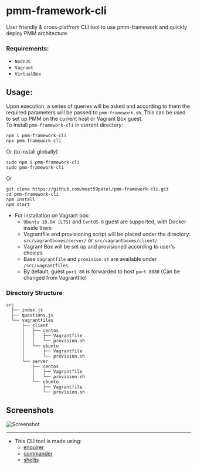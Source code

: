 # pmm-framework-cli
User friendly & cross-platfrom CLI tool to use pmm-framework and quickly deploy PMM architecture.

### Requirements:
* `NodeJS`
* `Vagrant`
* `VirtualBox`

## Usage:
Upon execution, a series of queries will be asked and according to them the required parameters will be passed to `pmm-framework.sh`. This can be used to set up PMM on the current host or Vagrant Box guest.  
To install `pmm-framework-cli` in current directory:
```
npm i pmm-framework-cli
npx pmm-framework-cli
```
Or (to install globally)
```
sudo npm i pmm-framework-cli
sudo pmm-framework-cli
```
Or
```
git clone https://github.com/meet59patel/pmm-framework-cli.git
cd pmm-framework-cli
npm install
npm start
```

* For installation on Vagrant box:
  * `Ubuntu 18.04 (LTS)` and `CentOS 8` guest are supported, with Docker inside them
  * Vagrantfile and provisioning script will be placed under the directory: `src/vagrantboxes/server/` or `src/vagrantboxes/client/`
  * Vagrant Box will be set up and provisioned according to user's choices
  * Base `Vagrantfile` and `provision.sh` are available under `/src/vagrantfiles`
  * By default, guest `port 80` is forwarded to host `port 8080` (Can be changed from Vagrantfile)
  
### Directory Structure

```
src
  ├── index.js
  ├── questions.js
  └── vagrantfiles  
      ├── client  
      │   ├── centos  
      │   │   ├── Vagrantfile  
      │   │   └── provision.sh  
      │   └── ubuntu  
      │       ├── Vagrantfile  
      │       └── provision.sh  
      └── server  
          ├── centos  
          │   ├── Vagrantfile  
          │   └── provision.sh  
          └── ubuntu  
              ├── Vagrantfile  
              └── provision.sh
```

## Screenshots
![Screenshot](https://user-images.githubusercontent.com/45785817/88704751-2c497800-d12c-11ea-8a81-61f0fc3b7115.png)

***
* This CLI tool is made using:
  * [enquirer](https://www.npmjs.com/package/enquirer)
  * [commander](https://www.npmjs.com/package/commander)
  * [shelljs](https://www.npmjs.com/package/shelljs)

